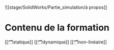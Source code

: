 


![[stage/SolidWorks/Partie_simulation/à propos]]



# Contenu de la formation 

[[🗂️statique]]
[[🗂️dynamique]]
[[🗂️non-linéaire]]




